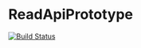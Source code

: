 # ReadApiPrototype

[![Build Status](https://travis-ci.org/ReenExeCubeTime/ReadApiPrototype.svg?branch=master)](https://travis-ci.org/ReenExeCubeTime/ReadApiPrototype)